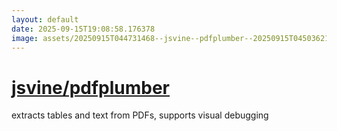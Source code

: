 ```yaml
---
layout: default
date: 2025-09-15T19:08:58.176378
image: assets/20250915T044731468--jsvine--pdfplumber--20250915T045036218--cropped.png
---
```


# [jsvine/pdfplumber](https://github.com/jsvine/pdfplumber)

extracts tables and text from PDFs, supports visual debugging
